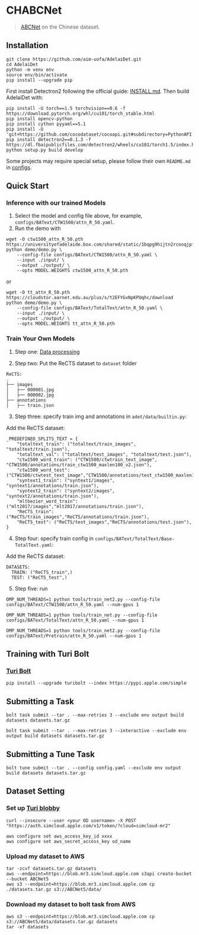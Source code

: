 # CHABCNet

> [ABCNet](https://github.com/aim-uofa/AdelaiDet) on the Chinese dataset.


## Installation

```shell script
git clone https://github.com/aim-uofa/AdelaiDet.git
cd AdelaiDet
python -m venv env
source env/bin/activate
pip install --upgrade pip
``` 

First install Detectron2 following the official guide: [INSTALL.md](https://github.com/facebookresearch/detectron2/blob/master/INSTALL.md). Then build AdelaiDet with:
```shell script
pip install -U torch==1.5 torchvision==0.6 -f https://download.pytorch.org/whl/cu101/torch_stable.html 
pip install opencv-python
pip install cython pyyaml==5.1
pip install -U 'git+https://github.com/cocodataset/cocoapi.git#subdirectory=PythonAPI'
pip install detectron2==0.1.3 -f https://dl.fbaipublicfiles.com/detectron2/wheels/cu101/torch1.5/index.html
python setup.py build develop
```

Some projects may require special setup, please follow their own `README.md` in [configs](configs).


## Quick Start 

### Inference with our trained Models

1. Select the model and config file above, for example, `configs/BAText/CTW1500/attn_R_50.yaml`.
2. Run the demo with

```
wget -O ctw1500_attn_R_50.pth https://universityofadelaide.box.com/shared/static/1bqpg9hijtn2rcooqjpffateguh9eeme.pth
python demo/demo.py \
    --config-file configs/BAText/CTW1500/attn_R_50.yaml \
    --input ./input/ \
    --output ./output/ \
    --opts MODEL.WEIGHTS ctw1500_attn_R_50.pth
```
or
```
wget -O tt_attn_R_50.pth https://cloudstor.aarnet.edu.au/plus/s/t2EFYGxNpKPUqhc/download
python demo/demo.py \
    --config-file configs/BAText/TotalText/attn_R_50.yaml \
    --input ./input/ \
    --output ./output/ \
    --opts MODEL.WEIGHTS tt_attn_R_50.pth
```


### Train Your Own Models

1. Step one: [Data processing](https://github.geo.apple.com/feiyang-chen/AdelaiDet/tree/master/data_processing)

2. Step two: Put the ReCTS dataset to `dataset` folder


```
ReCTS:
.
├── images
│   ├── 000001.jpg
│   ├── 000002.jpg
├── annotations
│   ├── train.json
```

3. Step three: specify train img and annotations in `adet/data/builtin.py`:

Add the ReCTS dataset:

```
_PREDEFINED_SPLITS_TEXT = {
    "totaltext_train": ("totaltext/train_images", "totaltext/train.json"),
    "totaltext_val": ("totaltext/test_images", "totaltext/test.json"),
    "ctw1500_word_train": ("CTW1500/ctwtrain_text_image", "CTW1500/annotations/train_ctw1500_maxlen100_v2.json"),
    "ctw1500_word_test": ("CTW1500/ctwtest_text_image","CTW1500/annotations/test_ctw1500_maxlen100.json"),
    "syntext1_train": ("syntext1/images", "syntext1/annotations/train.json"),
    "syntext2_train": ("syntext2/images", "syntext2/annotations/train.json"),
    "mltbezier_word_train": ("mlt2017/images","mlt2017/annotations/train.json"),
    "ReCTS_train": ("ReCTS/train_images","ReCTS/annotations/train.json"),
    "ReCTS_test": ("ReCTS/test_images","ReCTS/annotations/test.json"),
}
```

4. Step four: specify train config in `configs/BAText/TotalText/Base-TotalText.yaml`:

Add the ReCTS dataset:

```
DATASETS:
  TRAIN: ("ReCTS_train",)
  TEST: ("ReCTS_test",)
```

5. Step five: run 

`OMP_NUM_THREADS=1 python tools/train_net2.py --config-file configs/BAText/CTW1500/attn_R_50.yaml --num-gpus 1`

`OMP_NUM_THREADS=1 python tools/train_net.py --config-file configs/BAText/TotalText/attn_R_50.yaml --num-gpus 1`

`OMP_NUM_THREADS=1 python tools/train_net2.py --config-file configs/BAText/Pretrain/attn_R_50.yaml --num-gpus 1`


## Training with Turi Bolt

### [Turi Bolt](https://bolt.apple.com/docs/get-started.html)

```shell script
pip install --upgrade turibolt --index https://pypi.apple.com/simple
``` 


## Submitting a Task

```shell script
bolt task submit --tar . --max-retries 3 --exclude env output build datasets datasets.tar.gz 

bolt task submit --tar . --max-retries 3 --interactive --exclude env output build datasets datasets.tar.gz
```


## Submitting a Tune Task

```
bolt tune submit --tar . --config config.yaml --exclude env output build datasets datasets.tar.gz 
```


## Dataset Setting

### Set up [Turi blobby](https://turiblobby.apple.com/getting-started.html#simcloud)

```shell script
curl --insecure --user <your OD username> -X POST "https://auth.simcloud.apple.com/v1/token/?cloud=simcloud-mr2"

aws configure set aws_access_key_id xxxx
aws configure set aws_secret_access_key od_name
```


### Upload my dataset to AWS

```shell script
tar -zcvf datasets.tar.gz datasets
aws --endpoint=https://blob.mr3.simcloud.apple.com s3api create-bucket --bucket ABCNet5
aws s3 --endpoint=https://blob.mr3.simcloud.apple.com cp ./datasets.tar.gz s3://ABCNet5/data/
```

### Download my dataset to bolt task from AWS

```shell script
aws s3 --endpoint=https://blob.mr3.simcloud.apple.com cp s3://ABCNet5/data/datasets.tar.gz datasets
tar -xf datasets
```

